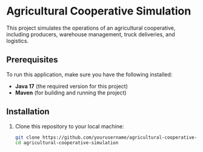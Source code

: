 # Agricultural Cooperative Simulation

This project simulates the operations of an agricultural cooperative, including producers, warehouse management, truck deliveries, and logistics. 

## Prerequisites

To run this application, make sure you have the following installed:

- **Java 17** (the required version for this project)
- **Maven** (for building and running the project)

## Installation

1. Clone this repository to your local machine:

   ```bash
   git clone https://github.com/yourusername/agricultural-cooperative-simulation.git
   cd agricultural-cooperative-simulation
